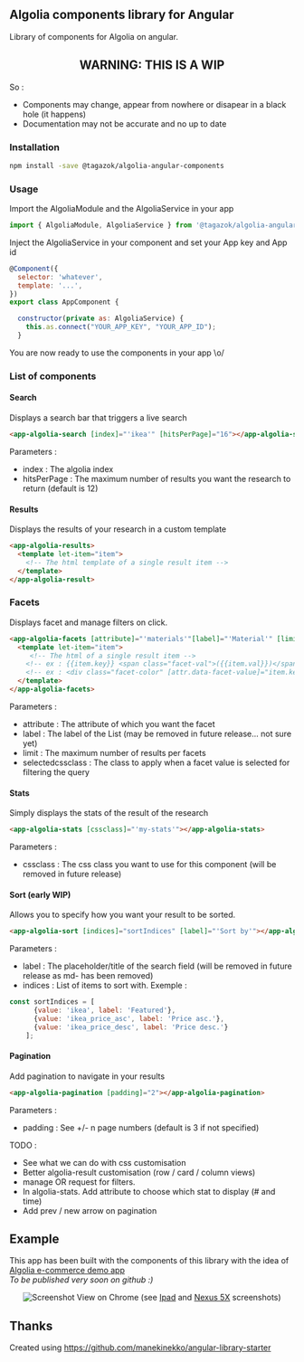 ## Algolia components library for Angular

Library of components for Algolia on angular.

  <h2 align="center">WARNING: THIS IS A WIP</h2>

So :
* Components may change, appear from nowhere or disapear in a black hole (it happens)
* Documentation may not be accurate and no up to date

### Installation
```sh
npm install -save @tagazok/algolia-angular-components
```

### Usage
Import the AlgoliaModule and the AlgoliaService in your app
```javascript
import { AlgoliaModule, AlgoliaService } from '@tagazok/algolia-angular-components'
```  
  
Inject the AlgoliaService in your component and set your App key and App id

```javascript
@Component({
  selector: 'whatever',
  template: '...',
})
export class AppComponent {

  constructor(private as: AlgoliaService) {
    this.as.connect("YOUR_APP_KEY", "YOUR_APP_ID");
  }
```
You are now ready to use the components in your app \o/

### List of components

#### Search
Displays a search bar that triggers a live search
```html
<app-algolia-search [index]="'ikea'" [hitsPerPage]="16"></app-algolia-search>
```
Parameters :
* index : The algolia index
* hitsPerPage : The maximum number of results you want the research to return (default is 12)


#### Results
Displays the results of your research in a custom template
```html
<app-algolia-results>
  <template let-item="item">
    <!-- The html template of a single result item -->
  </template>
</app-algolia-result>
```

### Facets
Displays facet and manage filters on click.
```html
<app-algolia-facets [attribute]="'materials'"[label]="'Material'" [limit]="'10'" [selectedcssclass]="'selected-filter'">
  <template let-item="item">
     <!-- The html of a single result item -->
    <!-- ex : {{item.key}} <span class="facet-val">({{item.val}})</span> -->
    <!-- ex : <div class="facet-color" [attr.data-facet-value]="item.key">&nbsp;</div> -->
  </template>
</app-algolia-facets>
```
Parameters :
* attribute : The attribute of which you want the facet
* label : The label of the List (may be removed in future release... not sure yet)
* limit : The maximum number of results per facets
* selectedcssclass : The class to apply when a facet value is selected for filtering the query


#### Stats
Simply displays the stats of the result of the research
```html
<app-algolia-stats [cssclass]="'my-stats'"></app-algolia-stats>
```
Parameters :
* cssclass : The css class you want to use for this component (will be removed in future release)

#### Sort (early WIP)
Allows you to specify how you want your result to be sorted.
```html
<app-algolia-sort [indices]="sortIndices" [label]="'Sort by'"></app-algolia-sort>
```
Parameters :
* label : The placeholder/title of the search field (will be removed in future release as md- has been removed)
* indices : List of items to sort with. Exemple :
```javascript
const sortIndices = [
      {value: 'ikea', label: 'Featured'},
      {value: 'ikea_price_asc', label: 'Price asc.'},
      {value: 'ikea_price_desc', label: 'Price desc.'}
    ];
```

#### Pagination
Add pagination to navigate in your results
```html
<app-algolia-pagination [padding]="2"></app-algolia-pagination>
```
Parameters :
* padding : See +/- n page numbers (default is 3 if not specified)

TODO :
* See what we can do with css customisation 
* Better algolia-result customisation (row / card / column views)
* manage OR request for filters.
* In algolia-stats. Add attribute to choose which stat to display (# and time)
* Add prev / new arrow on pagination

## Example
This app has been built with the components of this library with the idea of <a href="https://community.algolia.com/instantsearch.js/examples/e-commerce/">Algolia e-commerce demo app</a>  
*To be published very soon on github :)*
<p align="center">
  <img src="http://oleplus.free.fr/screenshots/algolia-computer.png" alt="Screenshot" />
  View on Chrome (see <a href="http://oleplus.free.fr/screenshots/algolia-ipad.png" title="Ipad" target="_blank">Ipad</a> and <a href="http://oleplus.free.fr/screenshots/algolia-android.png" title="Nexus 5X" target="_blank">Nexus 5X</a> screenshots)
</p>


## Thanks
Created using https://github.com/manekinekko/angular-library-starter
